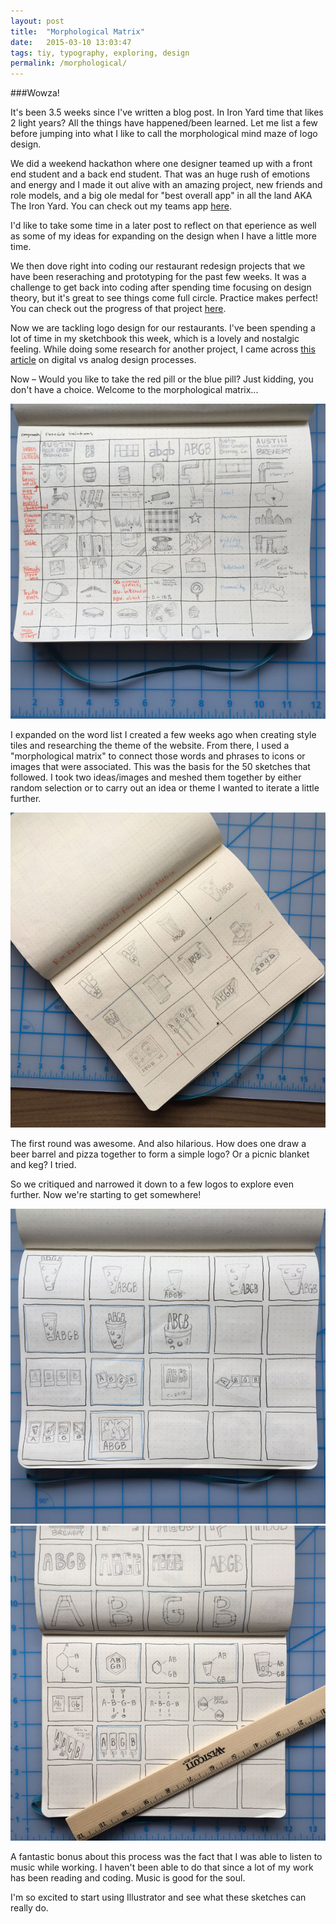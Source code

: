 ```yaml
---
layout: post
title:  "Morphological Matrix"  
date:   2015-03-10 13:03:47
tags: tiy, typography, exploring, design
permalink: /morphological/
---
```

###Wowza!

It's been 3.5 weeks since I've written a blog post. In Iron Yard time that likes 2 light years? All the things have happened/been learned. Let me list a few before jumping into what I like to call the morphological mind maze of logo design.

We did a weekend hackathon where one designer teamed up with a front end student and a back end student. That was an huge rush of emotions and energy and I made it out alive with an amazing project, new friends and role models, and a big ole medal for "best overall app" in all the land AKA The Iron Yard. You can check out my teams app [here](https://women-power.herokuapp.com/#/dashboard).

I'd like to take some time in a later post to reflect on that eperience as well as some of my ideas for expanding on the design when I have a little more time.

We then dove right into coding our restaurant redesign projects that we have been reseraching and prototyping for the past few weeks. It was a challenge to get back into coding after spending time focusing on design theory, but it's great to see things come full circle. Practice makes perfect! You can check out the progress of that project [here](http://dawndelatte.github.io/tiy_assignments/day_30/).

Now we are tackling logo design for our restaurants. I've been spending a lot of time in my sketchbook this week, which is a lovely and nostalgic feeling. While doing some  research for another project, I came across [this article](http://www.juxtapoz.com/design/design-process-analog-vs-digital) on digital vs analog design processes.


Now – Would you like to take the red pill or the blue pill? 
Just kidding, you don't have a choice. Welcome to the morphological matrix...

<div class="img_container">
<img src="/assets/morph_chart.jpg">
</div>

I expanded on the word list I created a few weeks ago when creating style tiles and researching the theme of the website. From there, I used a "morphological matrix" to connect those words and phrases to icons or images that were associated. This was the basis for the 50 sketches that followed. I took two ideas/images and meshed them together by either random selection or to carry out an idea or theme I wanted to iterate a little further.

<div class="img_container">
<img src="/assets/abgb_logos1.jpg">
</div>

The first round was awesome. And also hilarious. How does one draw a beer barrel and pizza together to form a simple logo? Or a picnic blanket and keg? I tried.

So we critiqued and narrowed it down to a few logos to explore even further. Now we're starting to get somewhere!

<div class="img_container">
<img src="/assets/abgb_logos2.jpg">
<img src="/assets/abgb_logos3.jpg">
</div>

A fantastic bonus about this process was the fact that I was able to listen to music while working. I haven't been able to do that since a lot of my work has been reading and coding. Music is good for the soul.


I'm so excited to start using Illustrator and see what these sketches can really do. 